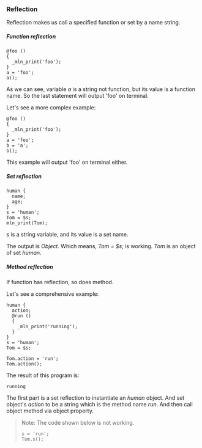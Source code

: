 ### Reflection

Reflection makes us call a specified function or set by a name string.



##### Function reflection

```
@foo ()
{
  _mln_print('foo');
}
a = 'foo';
a();
```

As we can see, variable *a* is a string not function, but its value is a function name. So the last statement will output 'foo' on terminal.

Let's see a more complex example:

```
@foo ()
{
  _mln_print('foo');
}
a = 'foo';
b = 'a';
b();
```

This example will output 'foo' on terminal either.



##### Set reflection

```
human {
  name;
  age;
}
s = 'human';
Tom = $s;
mln_print(Tom);
```

*s* is a string variable, and its value is a set name.

The output is *Object*. Which means, *Tom = $s;* is working. *Tom* is an object of set *human*.



##### Method reflection

If function has reflection, so does method.

Let's see a comprehensive example:

```
human {
  action;
  @run ()
  {
    _mln_print('running');
  }
}
s = 'human';
Tom = $s;

Tom.action = 'run';
Tom.action();
```

The result of this program is:

```
running
```

The first part is a set reflection to instantiate an *human* object. And set object's *action* to be a string which is the method name *run*. And then call object method via object property.

> Note: The code shown below is not working.
>
> ```
> s = 'run';
> Tom.s();
> ```
